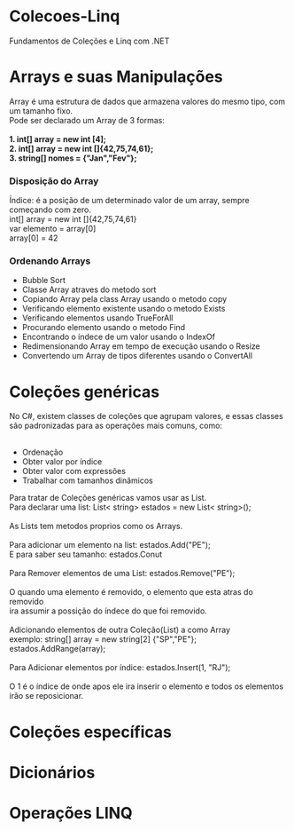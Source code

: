 # Colecoes-Linq
Fundamentos de Coleções e Linq com .NET

## 

# Arrays e suas Manipulações

<p>
    Array é uma estrutura de dados que armazena valores do mesmo tipo, com um tamanho fixo. <br>
    Pode ser declarado um Array de 3 formas: <br> <br>
    <strong>1. int[] array = new int [4];</strong> <br>
    <strong>2. int[] array = new int []{42,75,74,61};</strong><br>
    <strong>3. string[] nomes = {"Jan","Fev"};</strong> <br>
</p>
<h3>Disposição do Array</h3>

<p>
    Índice: é a posição de um determinado valor de um array, sempre começando com zero. <br>
    int[] array = new int []{42,75,74,61} <br>
    var elemento = array[0] <br>
    array[0] = 42 <br>
</p>

<h3>Ordenando Arrays</h3>
<ul>
    <li>Bubble Sort</li>
    <li>Classe Array atraves do metodo sort</li>
    <li>Copiando Array pela class Array usando o metodo copy</li>
    <li>Verificando elemento existente usando o metodo Exists</li>
    <li>Verificando elementos usando TrueForAll</li>
    <li>Procurando elemento usando o metodo Find</li>
    <li>Encontrando o índece de um valor usando o IndexOf</li>
    <li>Redimensionando Array em tempo de execução usando o Resize</li>
    <li>Convertendo um Array de tipos diferentes usando o ConvertAll</li>
</ul>

## 

# Coleções genéricas
<p>
    No C#, existem classes de coleções que agrupam valores, e essas classes <br>
    são padronizadas para as operações mais comuns, como: <br><br>
</p>

<ul>
    <li>Ordenação</li>
    <li>Obter valor por índice</li>
    <li>Obter valor com expressões</li>
    <li>Trabalhar com tamanhos dinãmicos</li>
</ul>

<p>
    Para tratar de Coleções genéricas vamos usar as List. <br>
    Para declarar uma list: List< string> estados = new List< string>(); <br><br>
    As Lists tem metodos proprios como os Arrays. <br><br>
    Para adicionar um elemento na list: estados.Add("PE"); <br>
    E para saber seu tamanho: estados.Conut <br><br>
    Para Remover elementos de uma List: estados.Remove("PE"); <br> <br>
    O quando uma elemento é removido, o elemento que esta atras do removido <br>
    ira assumir a possição do índece do que foi removido. <br><br>
    Adicionando elementos de outra Coleção(List) a como Array <br>
    exemplo: string[] array = new string[2] {"SP","PE"}; <br>
    estados.AddRange(array); <br><br>
    Para Adicionar elementos por índice: estados.Insert(1, "RJ"); <br><br>
    O 1 é o índice de onde apos ele ira inserir o elemento e todos os elementos irão se reposicionar.
</p>

##

# Coleções específicas

##

# Dicionários

##

# Operações LINQ
